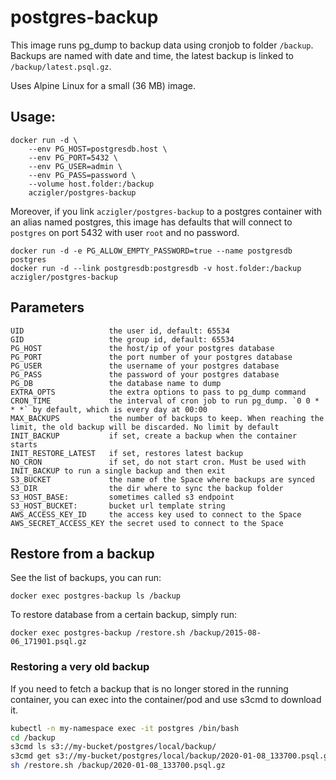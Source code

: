 # postgres-backup

This image runs pg_dump to backup data using cronjob to folder `/backup`. Backups are named with date and time, the latest backup is linked to `/backup/latest.psql.gz`.

Uses Alpine Linux for a small (36 MB) image.

## Usage:

    docker run -d \
        --env PG_HOST=postgresdb.host \
        --env PG_PORT=5432 \
        --env PG_USER=admin \
        --env PG_PASS=password \
        --volume host.folder:/backup
        aczigler/postgres-backup

Moreover, if you link `aczigler/postgres-backup` to a postgres container with an alias named postgres, this image has defaults that will connect to `postgres` on port 5432 with user `root` and no password.

    docker run -d -e PG_ALLOW_EMPTY_PASSWORD=true --name postgresdb postgres
    docker run -d --link postgresdb:postgresdb -v host.folder:/backup aczigler/postgres-backup

## Parameters

    UID                   the user id, default: 65534
    GID                   the group id, default: 65534
    PG_HOST               the host/ip of your postgres database
    PG_PORT               the port number of your postgres database
    PG_USER               the username of your postgres database
    PG_PASS               the password of your postgres database
    PG_DB                 the database name to dump
    EXTRA_OPTS            the extra options to pass to pg_dump command
    CRON_TIME             the interval of cron job to run pg_dump. `0 0 * * *` by default, which is every day at 00:00
    MAX_BACKUPS           the number of backups to keep. When reaching the limit, the old backup will be discarded. No limit by default
    INIT_BACKUP           if set, create a backup when the container starts
    INIT_RESTORE_LATEST   if set, restores latest backup
    NO_CRON               if set, do not start cron. Must be used with INIT_BACKUP to run a single backup and then exit
    S3_BUCKET             the name of the Space where backups are synced
    S3_DIR                the dir where to sync the backup folder
    S3_HOST_BASE:         sometimes called s3 endpoint
    S3_HOST_BUCKET:       bucket url template string
    AWS_ACCESS_KEY_ID     the access key used to connect to the Space
    AWS_SECRET_ACCESS_KEY the secret used to connect to the Space

## Restore from a backup

See the list of backups, you can run:

    docker exec postgres-backup ls /backup

To restore database from a certain backup, simply run:

    docker exec postgres-backup /restore.sh /backup/2015-08-06_171901.psql.gz

### Restoring a very old backup

If you need to fetch a backup that is no longer stored in the running container, you can exec into the container/pod and use s3cmd to download it.

```bash
kubectl -n my-namespace exec -it postgres /bin/bash
cd /backup
s3cmd ls s3://my-bucket/postgres/local/backup/
s3cmd get s3://my-bucket/postgres/local/backup/2020-01-08_133700.psql.gz
sh /restore.sh /backup/2020-01-08_133700.psql.gz
```

